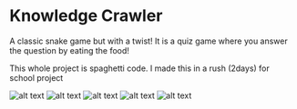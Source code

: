 
# Knowledge Crawler

A classic snake game but with a twist! It is a quiz game where you answer the question by eating the food!

This whole project is spaghetti code. I made this in a rush (2days) for school project

![alt text](https://i.imgur.com/yH6Bhvn.png)
![alt text](https://i.imgur.com/gU5eP6z.png)
![alt text](https://i.imgur.com/utzXPyt.png)
![alt text](https://i.imgur.com/9Osi0RV.png)
![alt text](https://i.imgur.com/Fx5JFJU.png)

